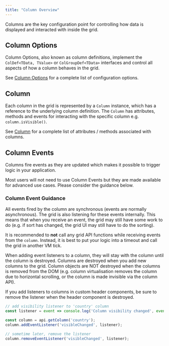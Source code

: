 ```yaml
---
title: "Column Overview"
---
```


Columns are the key configuration point for controlling how data is displayed and interacted with inside the grid. 

## Column Options

Column Options, also known as column definitions, implement the `ColDef<TData, TValue>` or `ColGroupDef<TData>` interfaces and control all aspects of how a column behaves in the grid.

See [Column Options](/column-properties/) for a complete list of configuration options.

## Column

Each column in the grid is represented by a `Column` instance, which has a reference to the underlying column definition. The `Column` has attributes, methods and events for interacting with the specific column e.g. `column.isVisible()`.

See [Column](/column-object/)  for a complete list of attributes / methods associated with columns.

## Column Events

Columns fire events as they are updated which makes it possible to trigger logic in your application. 

<note>
Most users will not need to use Column Events but they are made available for advanced use cases. Please consider the guidance below.
</note>

### Column Event Guidance

All events fired by the column are synchronous (events are normally asynchronous). The grid is also listening for these events internally. This means that when you receive an event, the grid may still have some work to do (e.g. if sort has changed, the grid UI may still have to do the sorting). 

It is recommended to **not** call any grid API functions while receiving events from the `column`. Instead, it is best to put your logic into a timeout and call the grid in another VM tick.

When adding event listeners to a column, they will stay with the column until the column is destroyed. Columns are destroyed when you add new columns to the grid. Column objects are NOT destroyed when the columns is removed from the DOM (e.g. column virtualisation removes the column due to horizontal scrolling, or the column is made invisible via the column API).

If you add listeners to columns in custom header components, be sure to remove the listener when the header component is destroyed.

```js
// add visibility listener to 'country' column
const listener = event => console.log('Column visibility changed', event);

const column = api.getColumn('country');
column.addEventListener('visibleChanged', listener);

// sometime later, remove the listener
column.removeEventListener('visibleChanged', listener);
```